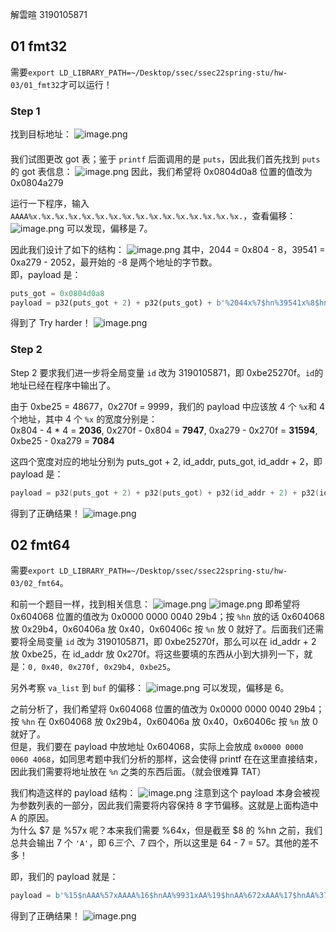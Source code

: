解雲暄	3190105871

## 01 fmt32
需要`export LD_LIBRARY_PATH=~/Desktop/ssec/ssec22spring-stu/hw-03/01_fmt32`才可以运行！


### Step 1
找到目标地址：
![image.png](./assets/1650509130813-60c7cb02-8143-4ff9-97b4-26c21ee99be5.png)

#### 
我们试图更改 got 表；鉴于 `printf` 后面调用的是 `puts`，因此我们首先找到 `puts` 的 got 表信息：
![image.png](./assets/1650502903319-f070c285-4931-410e-af7e-318fbecfe806.png)
因此，我们希望将 0x0804d0a8 位置的值改为 0x0804a279

运行一下程序，输入 `AAAA%x.%x.%x.%x.%x.%x.%x.%x.%x.%x.%x.%x.%x.%x.%x.%x.`，查看偏移：
![image.png](./assets/1650507177666-ef7fab1a-de95-4353-bc4e-96b8d2f8298b.png)
可以发现，偏移是 7。

因此我们设计了如下的结构：
![image.png](./assets/1650509032933-3e81b015-9a1a-48f7-9964-3c166856d898.png)
其中，2044 = 0x804 - 8，39541 = 0xa279 - 2052，最开始的 -8 是两个地址的字节数。<br />即，payload 是：
```python
puts_got = 0x0804d0a8 
payload = p32(puts_got + 2) + p32(puts_got) + b'%2044x%7$hn%39541x%8$hn' 
```
得到了 Try harder！
![image.png](./assets/1650508968266-6725ac36-0440-4802-853f-14e6bb5caae3.png)


### Step 2
Step 2 要求我们进一步将全局变量 `id` 改为 3190105871，即 0xbe25270f。`id`的地址已经在程序中输出了。

由于 0xbe25 = 48677，0x270f = 9999，我们的 payload 中应该放 4 个 `%x`和 4 个地址，其中 4 个 `%x` 的宽度分别是：<br />0x804 - 4 * 4 = **2036**, 0x270f - 0x804 = **7947**, 0xa279 - 0x270f = **31594**,  0xbe25 - 0xa279 = **7084**

这四个宽度对应的地址分别为 puts_got + 2, id_addr, puts_got, id_addr + 2，即 payload 是：
```cpp
payload = p32(puts_got + 2) + p32(puts_got) + p32(id_addr + 2) + p32(id_addr) + b'%2036x%7$hn%7947x%10$hn%31594x%8$hn%7084x%9$hn'
```
得到了正确结果！
![image.png](./assets/1650536724218-b1f563c6-3921-49be-a489-a2d684cfae96.png)

### 

## 02 fmt64
需要`export LD_LIBRARY_PATH=~/Desktop/ssec/ssec22spring-stu/hw-03/02_fmt64`。

和前一个题目一样，找到相关信息：
![image.png](./assets/1650537163345-3259d569-d217-4c74-bd34-26c870031e00.png)
![image.png](./assets/1650537210862-bcae39ce-1658-49be-9fbd-fccf519e59c2.png)
即希望将 0x604068 位置的值改为 0x0000 0000 0040 29b4；按 `%hn` 放的话 0x604068 放 0x29b4，0x60406a 放 0x40，0x60406c 按 `%n` 放 0 就好了。后面我们还需要将全局变量 `id` 改为 3190105871，即 0xbe25270f，那么可以在 id_addr + 2 放 0xbe25，在 id_addr 放 0x270f。将这些要填的东西从小到大排列一下，就是：`0, 0x40, 0x270f, 0x29b4, 0xbe25`。

另外考察 `va_list` 到 `buf` 的偏移：
![image.png](./assets/1650537848055-0c9b6470-1f65-414c-9911-2b11593174c0.png)
可以发现，偏移是 6。

之前分析了，我们希望将 0x604068 位置的值改为 0x0000 0000 0040 29b4；按 `%hn` 在 0x604068 放 0x29b4，0x60406a 放 0x40，0x60406c 按 `%n` 放 0 就好了。<br />但是，我们要在 payload 中放地址 0x604068，实际上会放成 `0x0000 0000 0060 4068`，如同思考题中我们分析的那样，这会使得 printf 在在这里直接结束，因此我们需要将地址放在 `%n` 之类的东西后面。（就会很难算 TAT）

我们构造这样的 payload 结构：
![image.png](./assets/1650548707837-013b9e86-309e-4a41-a995-6d545d3f2b2d.png)
注意到这个 payload 本身会被视为参数列表的一部分，因此我们需要将内容保持 8 字节偏移。这就是上面构造中 A 的原因。<br />为什么 $7 是 %57x 呢？本来我们需要 %64x，但是截至 $8 的 %hn 之前，我们总共会输出 7 个 `'A'`，即 $6 三个、$7 四个，所以这里是 64 - 7 = 57。其他的差不多！

即，我们的 payload 就是：
```python
payload = b'%15$nAAA%57xAAAA%16$hnAA%9931xAA%19$hnAA%672xAAA%17$hnAA%37998xA%18$hnAA' + p64(puts_got + 4) + p64(puts_got + 2) + p64(puts_got) + p64(id_addr + 2) + p64(id_addr)
```
得到了正确结果！
![image.png](./assets/1650548761039-92c9f42b-ba6f-40c5-9f6e-d0c3dfbb635c.png)

